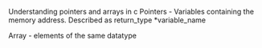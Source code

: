 Understanding pointers and arrays in c
Pointers - Variables containing the memory address. Described as
return_type *variable_name

Array - elements of the same datatype
